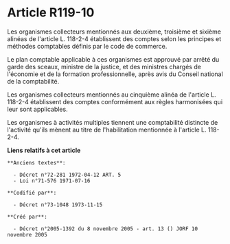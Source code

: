 # Article R119-10

Les organismes collecteurs mentionnés aux deuxième, troisième et sixième alinéas de l'article L. 118-2-4 établissent des
comptes selon les principes et méthodes comptables définis par le code de commerce.

Le plan comptable applicable à ces organismes est approuvé par arrêté du garde des sceaux, ministre de la justice, et des
ministres chargés de l'économie et de la formation professionnelle, après avis du Conseil national de la comptabilité.

Les organismes collecteurs mentionnés au cinquième alinéa de l'article L. 118-2-4 établissent des comptes conformément aux
règles harmonisées qui leur sont applicables.

Les organismes à activités multiples tiennent une comptabilité distincte de l'activité qu'ils mènent au titre de
l'habilitation mentionnée à l'article L. 118-2-4.

**Liens relatifs à cet article**

	**Anciens textes**:

	  - Décret n°72-281 1972-04-12 ART. 5
	  - Loi n°71-576 1971-07-16

	**Codifié par**:

	  - Décret n°73-1048 1973-11-15

	**Créé par**:

	  - Décret n°2005-1392 du 8 novembre 2005 - art. 13 () JORF 10 novembre 2005
